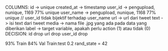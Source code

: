 COLUMNS:
    id          -> unique
    created_at  -> timestamp
    user_id     -> pengupload, nunique, 1169 77% unique
    user_name   -> pengupload, nunique, 1168 77% unique
    // user_id tidak bijektif terhadap user_name
    url         -> url dari tweet
    text        -> isi text dari tweet
    media       -> nama file .jpg yang ada pada data yang diberikan
    label       -> target variable, apakah perlu action (1) atau tidak (0)
DECISION:
    id          drop
    url         drop
    user_id     drop
    
93% Train 84% Val
Train:test 0.2 rand_state = 42